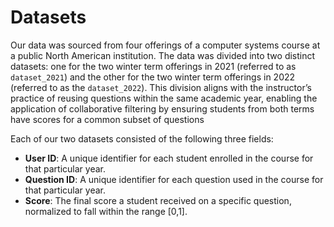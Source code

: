 # Datasets 
Our data was sourced from four offerings of a computer systems course at a public North American institution. The data was divided into two distinct datasets: one for the two winter term offerings in 2021 (referred to as ``dataset_2021``) and the other for the two winter term offerings in 2022 (referred to as the ``dataset_2022``). This division aligns with the instructor’s practice of reusing questions within the same academic year, enabling the application of collaborative filtering by ensuring students from both terms have scores for a common subset of questions

Each of our two datasets consisted of the following three fields: 
* **User ID**: A unique identifier for each student enrolled in the course for that particular year.
* **Question ID**: A unique identifier for each question used in the course for that particular year.
* **Score**: The final score a student received on a specific question, normalized to fall within the range [0,1].